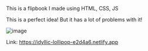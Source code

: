 This is a flipbook I made using HTML, CSS, JS

This is a perfect idea! But it has a lot of problems with it!

![image](https://github.com/user-attachments/assets/6303b9ca-cfa5-4c9d-b50e-decaafbeac55)

Link: https://idyllic-lollipop-e2d4a6.netlify.app

